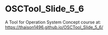 # OSCTool_Slide_5_6
A Tool for Operation System Concept course at:
https://thaison1496.github.io/OSCTool_Slide_5_6/
